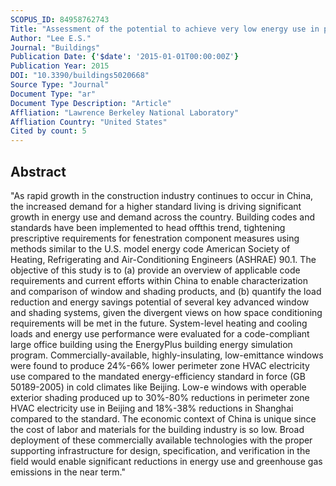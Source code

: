 ```yaml
---
SCOPUS_ID: 84958762743
Title: "Assessment of the potential to achieve very low energy use in public buildings in china with advanced window and shading systems"
Author: "Lee E.S."
Journal: "Buildings"
Publication Date: {'$date': '2015-01-01T00:00:00Z'}
Publication Year: 2015
DOI: "10.3390/buildings5020668"
Source Type: "Journal"
Document Type: "ar"
Document Type Description: "Article"
Affliation: "Lawrence Berkeley National Laboratory"
Affliation Country: "United States"
Cited by count: 5
---
```


## Abstract
"As rapid growth in the construction industry continues to occur in China, the increased demand for a higher standard living is driving significant growth in energy use and demand across the country. Building codes and standards have been implemented to head offthis trend, tightening prescriptive requirements for fenestration component measures using methods similar to the U.S. model energy code American Society of Heating, Refrigerating and Air-Conditioning Engineers (ASHRAE) 90.1. The objective of this study is to (a) provide an overview of applicable code requirements and current efforts within China to enable characterization and comparison of window and shading products, and (b) quantify the load reduction and energy savings potential of several key advanced window and shading systems, given the divergent views on how space conditioning requirements will be met in the future. System-level heating and cooling loads and energy use performance were evaluated for a code-compliant large office building using the EnergyPlus building energy simulation program. Commercially-available, highly-insulating, low-emittance windows were found to produce 24%-66% lower perimeter zone HVAC electricity use compared to the mandated energy-efficiency standard in force (GB 50189-2005) in cold climates like Beijing. Low-e windows with operable exterior shading produced up to 30%-80% reductions in perimeter zone HVAC electricity use in Beijing and 18%-38% reductions in Shanghai compared to the standard. The economic context of China is unique since the cost of labor and materials for the building industry is so low. Broad deployment of these commercially available technologies with the proper supporting infrastructure for design, specification, and verification in the field would enable significant reductions in energy use and greenhouse gas emissions in the near term."
